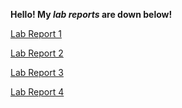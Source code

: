 **Hello! My _lab reports_ are down below!**


[Lab Report 1](https://rickrodness.github.io/cse15l-lab-reports/new_file)  

  
[Lab Report 2](https://rickrodness.github.io/cse15l-lab-reports/lab_report_2)

[Lab Report 3](https://rickrodness.github.io/cse15l-lab-reports/lab-report-3/lab3)



[Lab Report 4](https://rickrodness.github.io/cse15l-lab-reports/lab-report-4/lab-report-4)
